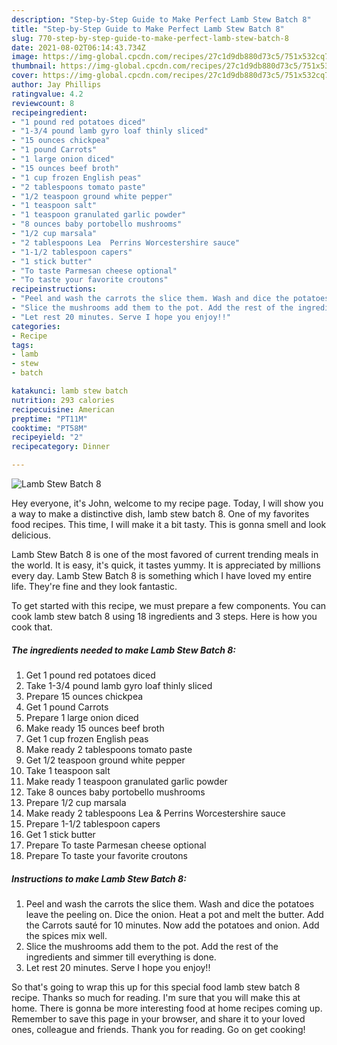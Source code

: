 ```yaml
---
description: "Step-by-Step Guide to Make Perfect Lamb Stew Batch 8"
title: "Step-by-Step Guide to Make Perfect Lamb Stew Batch 8"
slug: 770-step-by-step-guide-to-make-perfect-lamb-stew-batch-8
date: 2021-08-02T06:14:43.734Z
image: https://img-global.cpcdn.com/recipes/27c1d9db880d73c5/751x532cq70/lamb-stew-batch-8-recipe-main-photo.jpg
thumbnail: https://img-global.cpcdn.com/recipes/27c1d9db880d73c5/751x532cq70/lamb-stew-batch-8-recipe-main-photo.jpg
cover: https://img-global.cpcdn.com/recipes/27c1d9db880d73c5/751x532cq70/lamb-stew-batch-8-recipe-main-photo.jpg
author: Jay Phillips
ratingvalue: 4.2
reviewcount: 8
recipeingredient:
- "1 pound red potatoes diced"
- "1-3/4 pound lamb gyro loaf thinly sliced"
- "15 ounces chickpea"
- "1 pound Carrots"
- "1 large onion diced"
- "15 ounces beef broth"
- "1 cup frozen English peas"
- "2 tablespoons tomato paste"
- "1/2 teaspoon ground white pepper"
- "1 teaspoon salt"
- "1 teaspoon granulated garlic powder"
- "8 ounces baby portobello mushrooms"
- "1/2 cup marsala"
- "2 tablespoons Lea  Perrins Worcestershire sauce"
- "1-1/2 tablespoon capers"
- "1 stick butter"
- "To taste Parmesan cheese optional"
- "To taste your favorite croutons"
recipeinstructions:
- "Peel and wash the carrots the slice them. Wash and dice the potatoes leave the peeling on. Dice the onion. Heat a pot and melt the butter. Add the Carrots sauté for 10 minutes. Now add the potatoes and onion. Add the spices mix well."
- "Slice the mushrooms add them to the pot. Add the rest of the ingredients and simmer till everything is done."
- "Let rest 20 minutes. Serve I hope you enjoy!!"
categories:
- Recipe
tags:
- lamb
- stew
- batch

katakunci: lamb stew batch 
nutrition: 293 calories
recipecuisine: American
preptime: "PT11M"
cooktime: "PT58M"
recipeyield: "2"
recipecategory: Dinner

---
```



![Lamb Stew Batch 8](https://img-global.cpcdn.com/recipes/27c1d9db880d73c5/751x532cq70/lamb-stew-batch-8-recipe-main-photo.jpg)

Hey everyone, it's John, welcome to my recipe page. Today, I will show you a way to make a distinctive dish, lamb stew batch 8. One of my favorites food recipes. This time, I will make it a bit tasty. This is gonna smell and look delicious.

Lamb Stew Batch 8 is one of the most favored of current trending meals in the world. It is easy, it's quick, it tastes yummy. It is appreciated by millions every day. Lamb Stew Batch 8 is something which I have loved my entire life. They're fine and they look fantastic.




To get started with this recipe, we must prepare a few components. You can cook lamb stew batch 8 using 18 ingredients and 3 steps. Here is how you cook that.

<!--inarticleads1-->

##### The ingredients needed to make Lamb Stew Batch 8:

1. Get 1 pound red potatoes diced
1. Take 1-3/4 pound lamb gyro loaf thinly sliced
1. Prepare 15 ounces chickpea
1. Get 1 pound Carrots
1. Prepare 1 large onion diced
1. Make ready 15 ounces beef broth
1. Get 1 cup frozen English peas
1. Make ready 2 tablespoons tomato paste
1. Get 1/2 teaspoon ground white pepper
1. Take 1 teaspoon salt
1. Make ready 1 teaspoon granulated garlic powder
1. Take 8 ounces baby portobello mushrooms
1. Prepare 1/2 cup marsala
1. Make ready 2 tablespoons Lea &amp; Perrins Worcestershire sauce
1. Prepare 1-1/2 tablespoon capers
1. Get 1 stick butter
1. Prepare To taste Parmesan cheese optional
1. Prepare To taste your favorite croutons




<!--inarticleads2-->

##### Instructions to make Lamb Stew Batch 8:

1. Peel and wash the carrots the slice them. Wash and dice the potatoes leave the peeling on. Dice the onion. Heat a pot and melt the butter. Add the Carrots sauté for 10 minutes. Now add the potatoes and onion. Add the spices mix well.
1. Slice the mushrooms add them to the pot. Add the rest of the ingredients and simmer till everything is done.
1. Let rest 20 minutes. Serve I hope you enjoy!!




So that's going to wrap this up for this special food lamb stew batch 8 recipe. Thanks so much for reading. I'm sure that you will make this at home. There is gonna be more interesting food at home recipes coming up. Remember to save this page in your browser, and share it to your loved ones, colleague and friends. Thank you for reading. Go on get cooking!
